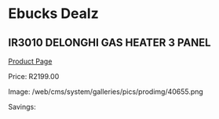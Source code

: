 
# Ebucks Dealz
## IR3010 DELONGHI GAS HEATER 3 PANEL
[Product Page](https://www.ebucks.com/web/shop/productSelected.do?prodId=1191145314&catId=704982758)

Price: R2199.00

Image: /web/cms/system/galleries/pics/prodimg/40655.png

Savings: 


	